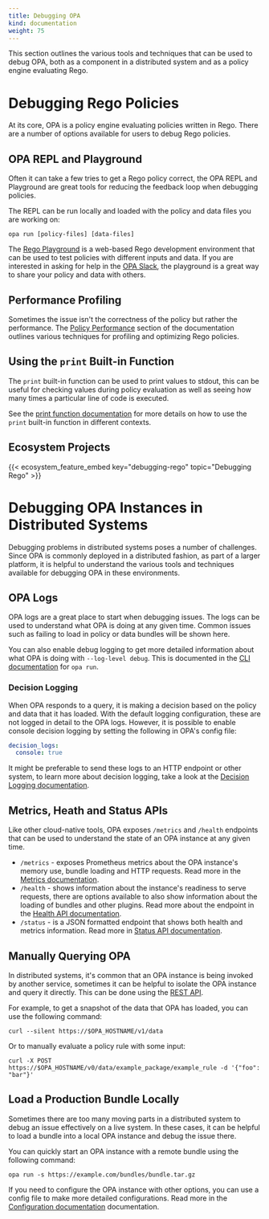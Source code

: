 ```yaml
---
title: Debugging OPA
kind: documentation
weight: 75
---
```


This section outlines the various tools and techniques that can be used to debug OPA, both as a component in a 
distributed system and as a policy engine evaluating Rego.

# Debugging Rego Policies

At its core, OPA is a policy engine evaluating policies written in Rego. There are a number of options available for
users to debug Rego policies.

## OPA REPL and Playground

Often it can take a few tries to get a Rego policy correct, the OPA REPL and Playground are great tools for
reducing the feedback loop when debugging policies.

The REPL can be run locally and loaded with the policy and data files you are working on:

```shell
opa run [policy-files] [data-files]
```

The [Rego Playground](http://play.openpolicyagent.org) is a web-based Rego development environment that can be
used to test policies with different inputs and data. If you are interested in asking for help in the
[OPA Slack](http://slack.openpolicyagent.org), the playground is a great way to share your policy and data with
others.

## Performance Profiling

Sometimes the issue isn't the correctness of the policy but rather the performance. The
[Policy Performance](../policy-performance) section of the documentation outlines various techniques for
profiling and optimizing Rego policies.

## Using the `print` Built-in Function

The `print` built-in function can be used to print values to stdout, this can be useful for checking values
during policy evaluation as well as seeing how many times a particular line of code is executed.

See the [print function documentation](../policy-reference/#debugging) for more details on how to use
the `print` built-in function in different contexts.

## Ecosystem Projects

{{< ecosystem_feature_embed key="debugging-rego" topic="Debugging Rego" >}}

# Debugging OPA Instances in Distributed Systems

Debugging problems in distributed systems poses a number of challenges. Since OPA is commonly deployed in a distributed
fashion, as part of a larger platform, it is helpful to understand the various tools and techniques available for
debugging OPA in these environments.

## OPA Logs

OPA logs are a great place to start when debugging issues. The logs can be used to understand what OPA is doing
at any given time. Common issues such as failing to load in policy or data bundles will be shown here.

You can also enable debug logging to get more detailed information about what OPA is doing with `--log-level debug`.
This is documented in the [CLI documentation](../cli/#options-10) for `opa run`.

### Decision Logging

When OPA responds to a query, it is making a decision based on the policy and data that it has loaded. With the default
logging configuration, these are not logged in detail to the OPA logs. However, it is possible to enable console decision
logging by setting the following in OPA's config file:

```yaml
decision_logs:
  console: true
```

It might be preferable to send these logs to an HTTP endpoint or other system, to learn more about decision logging,
take a look at the [Decision Logging documentation](../management-decision-logs).

## Metrics, Heath and Status APIs

Like other cloud-native tools, OPA exposes `/metrics` and `/health` endpoints that can be used to understand the
state of an OPA instance at any given time.

* `/metrics` - exposes Prometheus metrics about the OPA instance's memory use, bundle loading and HTTP requests.
  Read more in the [Metrics documentation](../monitoring).
* `/health` - shows information about the instance's readiness to serve requests, there are options available to also
  show information about the loading of bundles and other plugins. Read more about the endpoint in the
  [Health API documentation](../rest-api/#health-api).
* `/status` - is a JSON formatted endpoint that shows both health and metrics information. Read more in
  [Status API documentation](../rest-api/#status-api).

## Manually Querying OPA

In distributed systems, it's common that an OPA instance is being invoked by another service, sometimes it can be helpful
to isolate the OPA instance and query it directly. This can be done using the [REST API](../rest-api).

For example, to get a snapshot of the data that OPA has loaded, you can use the following command:

```shell
curl --silent https://$OPA_HOSTNAME/v1/data
```

Or to manually evaluate a policy rule with some input:

```shell
curl -X POST https://$OPA_HOSTNAME/v0/data/example_package/example_rule -d '{"foo": "bar"}'
```

## Load a Production Bundle Locally

Sometimes there are too many moving parts in a distributed system to debug an issue effectively on a live system.
In these cases, it can be helpful to load a bundle into a local OPA instance and debug the issue there.

You can quickly start an OPA instance with a remote bundle using the following command:

```shell
opa run -s https://example.com/bundles/bundle.tar.gz
```

If you need to configure the OPA instance with other options, you can use a config file to
make more detailed configurations. Read more in the [Configuration documentation](../configuration) documentation.

